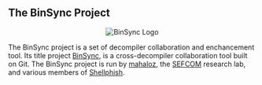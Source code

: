 ## The BinSync Project  

<p align="center">
   <img src="https://i.imgur.com/zQcqqML.png" alt="BinSync Logo"/>
</p>

The BinSync project is a set of decompiler collaboration and enchancement tool. Its title project [BinSync](https://binsync.net), 
is a cross-decompiler collaboration tool built on Git. The BinSync project is run by [mahaloz](https://github.com/mahaloz), the [SEFCOM](https://sefcom.asu.edu) research lab, 
and various members of [Shellphish](https://shellphish.net). 

